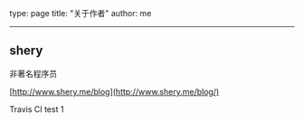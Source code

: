 type: page
title: "关于作者"
author: me

---

## shery

非著名程序员

[http://www.shery.me/blog](http://www.shery.me/blog/)

Travis CI test 1
